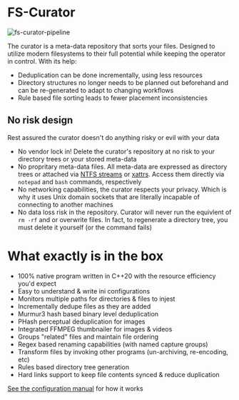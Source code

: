 # FS-Curator

![fs-curator-pipeline](https://user-images.githubusercontent.com/18103838/83366502-55d06800-a364-11ea-8302-f49a7a36561c.png)

The curator is a meta-data repository that sorts your files. Designed to utilize modern filesystems to their full potential while keeping the operator in control. With its help:
* Deduplication can be done incrementally, using less resources
* Directory structures no longer needs to be planned out beforehand and can be re-generated to adapt to changing workflows
* Rule based file sorting leads to fewer placement inconsistencies

## No risk design

Rest assured the curator doesn't do anything risky or evil with your data

* No vendor lock in! Delete the curator's repository at no risk to your directory trees or your stored meta-data
* No propritary meta-data files. All meta-data are expressed as directory trees or attached via [NTFS streams](https://docs.microsoft.com/en-us/openspecs/windows_protocols/ms-fscc/c54dec26-1551-4d3a-a0ea-4fa40f848eb3) or [xattrs](https://www.man7.org/linux/man-pages/man5/attr.5.html). Access them directly via `notepad` and `bash` commands, respectively
* No networking capabilities, the curator respects your privacy. Which is why it uses Unix domain sockets that are literally incapable of connecting to another machines
* No data loss risk in the repository. Curator will never run the equivlent of `rm -rf` and or overwrite files. In fact, to regenerate a directory tree, you must delete it yourself (or the command fails)

# What exactly is in the box

* 100% native program written in C++20 with the resource efficiency you'd expect
* Easy to understand & write ini configurations
* Monitors multiple paths for directories & files to injest
* Incrementally dedupe files as they are added
* Murmur3 hash based binary level deduplication
* PHash perceptual deduplication for images
* Integrated FFMPEG thumbnailer for images & videos
* Groups "related" files and maintain file ordering
* Regex based renaming capabilities (with named capture groups)
* Transform files by invoking other programs (un-archiving, re-encoding, etc)
* Rules based directory tree generation
* Hard links support to keep file contents synced & reduce duplication

[See the configuration manual](https://github.com/unreadablewxy/fs-curator/wiki) for how it works
